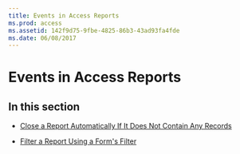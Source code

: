 ```yaml
---
title: Events in Access Reports
ms.prod: access
ms.assetid: 142f9d75-9fbe-4825-86b3-43ad93fa4fde
ms.date: 06/08/2017
---
```



# Events in Access Reports

## In this section


- [Close a Report Automatically If It Does Not Contain Any Records](../Printing/close-a-report-automatically-if-it-does-not-contain-any-records.md)
    
- [Filter a Report Using a Form's Filter](../Printing/filter-a-report-using-a-form-s-filter.md)
    

